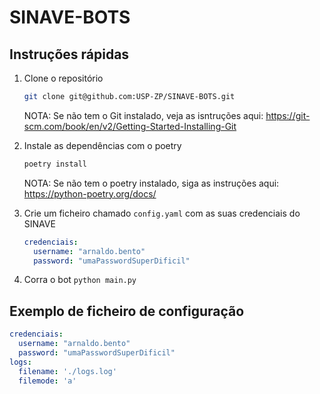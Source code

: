 # SINAVE-BOTS

## Instruções rápidas

1. Clone o repositório

    ```bash
    git clone git@github.com:USP-ZP/SINAVE-BOTS.git
    ```

    NOTA: Se não tem o Git instalado, veja as isntruções aqui: https://git-scm.com/book/en/v2/Getting-Started-Installing-Git

2. Instale as dependências com o poetry

    ```bash
    poetry install
    ```

    NOTA: Se não tem o poetry instalado, siga as instruções aqui: https://python-poetry.org/docs/

3. Crie um ficheiro chamado `config.yaml` com as suas credenciais do SINAVE

    ```yaml
    credenciais:
      username: "arnaldo.bento"
      password: "umaPasswordSuperDificil"
    ```

4. Corra o bot `python main.py`


## Exemplo de ficheiro de configuração

```yaml
credenciais:
  username: "arnaldo.bento"
  password: "umaPasswordSuperDificil"
logs:
  filename: './logs.log'
  filemode: 'a'
```
